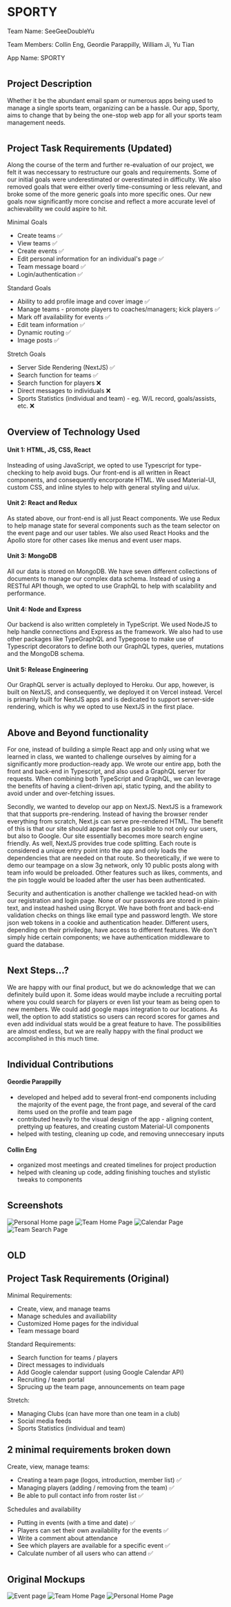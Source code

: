 # SPORTY

Team Name: SeeGeeDoubleYu

Team Members: Collin Eng, Geordie Parappilly, William Ji, Yu Tian

App Name: SPORTY

#


## Project Description
Whether it be the abundant email spam or numerous apps being used to manage a single sports team, organizing can be a hassle. Our app, Sporty, aims to change that by being the one-stop web app for all your sports team management needs.
#

## Project Task Requirements (Updated)
Along the course of the term and further re-evaluation of our project, we felt it was neccessary to restructure our goals and requirements. Some of our initial goals were underestimated or overestimated in difficulty. We also removed goals that were either overly time-consuming or less relevant, and broke some of the more generic goals into more specific ones. Our new goals now significantly more concise and reflect a more accurate level of achievability we could aspire to hit. 

Minimal Goals
- Create teams ✅
- View teams ✅
- Create events ✅
- Edit personal information for an individual's page ✅
- Team message board ✅
- Login/authentication ✅

Standard Goals
- Ability to add profile image and cover image ✅
- Manage teams - promote players to coaches/managers; kick players ✅
- Mark off availability for events ✅
- Edit team information ✅
- Dynamic routing ✅
- Image posts ✅

Stretch Goals
- Server Side Rendering (NextJS) ✅
- Search function for teams ✅
- Search function for players ❌
- Direct messages to individuals ❌
- Sports Statistics (individual and team) - eg. W/L record, goals/assists, etc. ❌

#

## Overview of Technology Used

#### Unit 1: HTML, JS, CSS, React

Insteading of using JavaScript, we opted to use Typescript for type-checking to help avoid bugs. Our front-end is all written in React components, and consequently encorporate HTML. We used Material-UI, custom CSS, and inline styles to help with general styling and ui/ux.
 

#### Unit 2: React and Redux

As stated above, our front-end is all just React components. We use Redux to help manage state for several components such as the team selector on the event page and our user tables. We also used React Hooks and the Apollo store for other cases like menus and event user maps.

#### Unit 3: MongoDB
All our data is stored on MongoDB. We have seven different collections of documents to manage our complex data schema. Instead of using a RESTful API though, we opted to use GraphQL to help with scalability and performance.

#### Unit 4: Node and Express
Our backend is also written completely in TypeScript. We used NodeJS to help handle connections and Express as the framework. We also had to use other packages like TypeGraphQL and Typegoose to make use of Typescript decorators to define both our GraphQL types, queries, mutations and the MongoDB schema.

#### Unit 5: Release Engineering
Our GraphQL server is actually deployed to Heroku. Our app, however, is built on NextJS, and consequently, we deployed it on Vercel instead. Vercel is primarily built for NextJS apps and is dedicated to support server-side rendering, which is why we opted to use NextJS in the first place.

#

## Above and Beyond functionality
For one, instead of building a simple React app and only using what we learned in class, we wanted to challenge ourselves by aiming for a significantly more production-ready app. We wrote our entire app, both the front and back-end in Typescript, and also used a GraphQL server for requests. When combining both TypeScript and GraphQL, we can leverage the benefits of having a client-driven api, static typing, and the ability to avoid under and over-fetching issues. 

Secondly, we wanted to develop our app on NextJS. NextJS is a framework that that supports pre-rendering. Instead of having the browser render everything from scratch, Next.js can serve pre-rendered HTML. The benefit of this is that our site should appear fast as possible to not only our users, but also to Google. Our site essentially becomes more search engine friendly. As well, NextJS provides true code splitting. Each route is considered a unique entry point into the app and only loads the dependencies that are needed on that route. So theoretically, if we were to demo our teampage on a slow 3g network, only 10 public posts along with team info would be preloaded. Other features such as likes, comments, and the pin toggle would be loaded after the user has been authenticated.

Security and authentication is another challenge we tackled head-on with our registration and login page. None of our passwords are stored in plain-text, and instead hashed using Bcrypt. We have both front and back-end validation checks on things like email type and password length. We store json web tokens in a cookie and authentication header. Different users, depending on their priviledge, have access to different features. We don't simply hide certain components; we have authentication middleware to guard the database.

#

## Next Steps...?

We are happy with our final product, but we do acknowledge that we can definitely build upon it. Some ideas would maybe include a recruiting portal where you could search for players or even list your team as being open to new members. We could add google maps integration to our locations. As well, the option to add statistics so users can record scores for games and even add individual stats would be a great feature to have. The possibilities are almost endless, but we are really happy with the final product we accomplished in this much time. 

#

## Individual Contributions

#### Geordie Parappilly
- developed and helped add to several front-end components including the majority of the event page, the front page, and several of the card items used on the profile and team page
- contributed heavily to the visual design of the app - aligning content, prettying up features, and creating custom Material-UI components
- helped with testing, cleaning up code, and removing unneccesary inputs

#### Collin Eng
- organized most meetings and created timelines for project production
- helped with cleaning up code, adding finishing touches and stylistic tweaks to components

#

## Screenshots
![Personal Home page](public/sporty1.jpg?raw=true)
![Team Home Page](public/sporty2.jpg?raw=true)
![Calendar Page](public/sporty3.jpg?raw=true)
![Team Search Page](public/sporty4.jpg?raw=true)

#

## OLD


## Project Task Requirements (Original)
Minimal Requirements:
- Create, view, and manage teams
- Manage schedules and availiability
- Customized Home pages for the individual
- Team message board

Standard Requirements:
- Search function for teams / players
- Direct messages to individuals
- Add Google calendar support (using Google Calendar API)
- Recruiting / team portal
- Sprucing up the team page, announcements on team page

Stretch:
- Managing Clubs (can have more than one team in a club)
- Social media feeds
- Sports Statistics (individual and team)

## 2 minimal requirements broken down

Create, view, manage teams:
- Creating a team page (logos, introduction, member list) ✅
- Managing players (adding / removing from the team) ✅
- Be able to pull contact info from roster list ✅

Schedules and availability
- Putting in events (with a time and date) ✅
- Players can set their own availability for the events ✅
- Write a comment about attendance
- See which players are available for a specific event ✅
- Calculate number of all users who can attend ✅

#

## Original Mockups 
![Event page](public/Event%20Page.png?raw=true)
![Team Home Page](public/Team%20Home%20Page.png?raw=true)
![Personal Home Page](public/Personal%20Home%20Page.png?raw=true)
